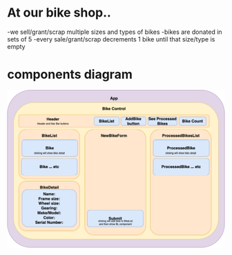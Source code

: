 
# At our bike shop..
-we sell/grant/scrap multiple sizes and types of bikes
-bikes are donated in sets of 5
-every sale/grant/scrap decrements 1 bike until that size/type is empty


# components diagram

![app component layout](component-layout.png)